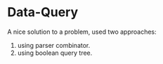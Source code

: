 # Data-Query
A nice solution to a problem, used two approaches: 
  1. using parser combinator.   
  2. using boolean query tree.
